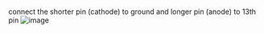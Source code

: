 
connect the shorter pin (cathode) to ground and longer pin (anode) to 13th pin
![image](https://github.com/tej-mahender/IoT/assets/148678239/ef467497-73b2-43ba-9c37-f89dc90e2c5d)
